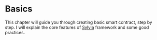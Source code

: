 # Basics

This chapter will guide you through creating basic smart contract, step by step.
I will explain the core features of [Sylvia](https://github.com/CosmWasm/sylvia)
framework and some good practices.
